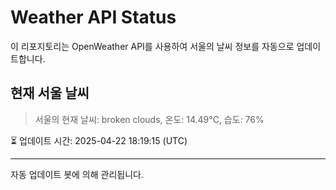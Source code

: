 
# Weather API Status

이 리포지토리는 OpenWeather API를 사용하여 서울의 날씨 정보를 자동으로 업데이트합니다.

## 현재 서울 날씨
> 서울의 현재 날씨: broken clouds, 온도: 14.49°C, 습도: 76%

⏳ 업데이트 시간: 2025-04-22 18:19:15 (UTC)

---
자동 업데이트 봇에 의해 관리됩니다.

